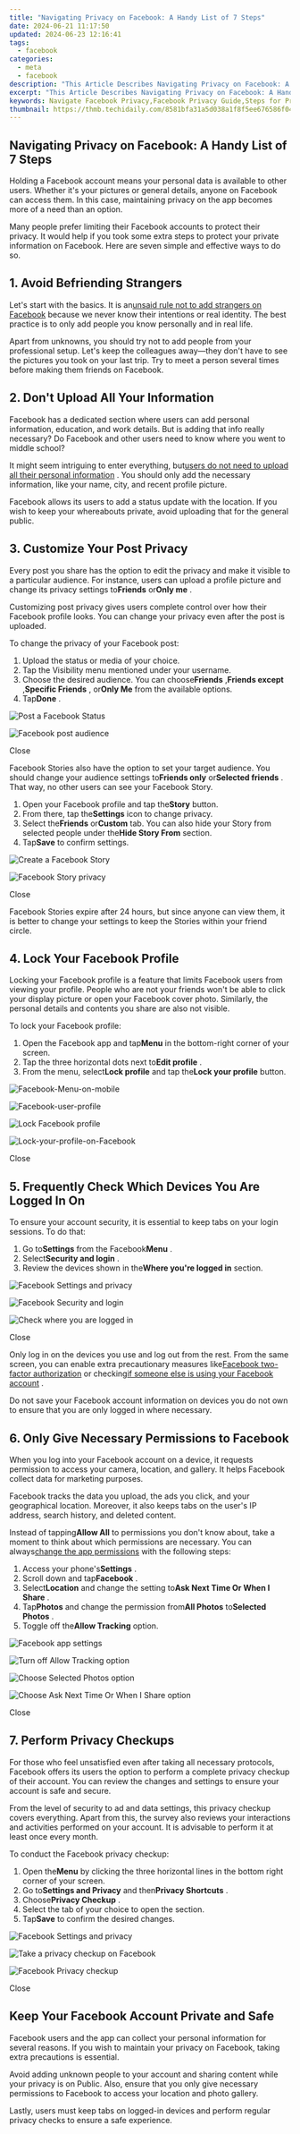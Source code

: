 ```yaml
---
title: "Navigating Privacy on Facebook: A Handy List of 7 Steps"
date: 2024-06-21 11:17:50
updated: 2024-06-23 12:16:41
tags:
  - facebook
categories:
  - meta
  - facebook
description: "This Article Describes Navigating Privacy on Facebook: A Handy List of 7 Steps"
excerpt: "This Article Describes Navigating Privacy on Facebook: A Handy List of 7 Steps"
keywords: Navigate Facebook Privacy,Facebook Privacy Guide,Steps for Privacy Protection,Enhance Facebook Privacy,Secure Your FB Data,Safe Privacy Tips on Facebook,Manage Facebook Settings Privately
thumbnail: https://thmb.techidaily.com/8581bfa31a5d038a1f8f5ee676586f0437981f1b9f6527b07717a27989fe2446.jpg
---
```


## Navigating Privacy on Facebook: A Handy List of 7 Steps

 Holding a Facebook account means your personal data is available to other users. Whether it's your pictures or general details, anyone on Facebook can access them. In this case, maintaining privacy on the app becomes more of a need than an option.

 Many people prefer limiting their Facebook accounts to protect their privacy. It would help if you took some extra steps to protect your private information on Facebook. Here are seven simple and effective ways to do so.

## 1\. Avoid Befriending Strangers

 Let's start with the basics. It is an[unsaid rule not to add strangers on Facebook](https://www.makeuseof.com/reasons-shouldnt-add-strangers-facebook/) because we never know their intentions or real identity. The best practice is to only add people you know personally and in real life.

 Apart from unknowns, you should try not to add people from your professional setup. Let's keep the colleagues away—they don't have to see the pictures you took on your last trip. Try to meet a person several times before making them friends on Facebook.

## 2\. Don't Upload All Your Information

 Facebook has a dedicated section where users can add personal information, education, and work details. But is adding that info really necessary? Do Facebook and other users need to know where you went to middle school?

 It might seem intriguing to enter everything, but[users do not need to upload all their personal information](https://www.makeuseof.com/tag/9-things-never-share-social-media/) . You should only add the necessary information, like your name, city, and recent profile picture.

 Facebook allows its users to add a status update with the location. If you wish to keep your whereabouts private, avoid uploading that for the general public.

## 3\. Customize Your Post Privacy

 Every post you share has the option to edit the privacy and make it visible to a particular audience. For instance, users can upload a profile picture and change its privacy settings to**Friends** or**Only me** .

 Customizing post privacy gives users complete control over how their Facebook profile looks. You can change your privacy even after the post is uploaded.

To change the privacy of your Facebook post:

1. Upload the status or media of your choice.
2. Tap the Visibility menu mentioned under your username.
3. Choose the desired audience. You can choose**Friends** ,**Friends except** ,**Specific Friends** , or**Only Me** from the available options.
4. Tap**Done** .

![Post a Facebook Status](https://static1.makeuseofimages.com/wordpress/wp-content/uploads/2022/11/Post-a-Facebook-Status.JPG)

![Facebook post audience](https://static1.makeuseofimages.com/wordpress/wp-content/uploads/2022/11/Facebook-post-audience.JPG)

Close

 Facebook Stories also have the option to set your target audience. You should change your audience settings to**Friends only** or**Selected friends** . That way, no other users can see your Facebook Story.

1. Open your Facebook profile and tap the**Story** button.
2. From there, tap the**Settings** icon to change privacy.
3. Select the**Friends** or**Custom** tab. You can also hide your Story from selected people under the**Hide Story From** section.
4. Tap**Save** to confirm settings.

![Create a Facebook Story](https://static1.makeuseofimages.com/wordpress/wp-content/uploads/2022/11/Create-a-Facebook-Story.JPG)

![Facebook Story privacy](https://static1.makeuseofimages.com/wordpress/wp-content/uploads/2022/11/Facebook-Story-privacy.JPG)

Close

 Facebook Stories expire after 24 hours, but since anyone can view them, it is better to change your settings to keep the Stories within your friend circle.

## 4\. Lock Your Facebook Profile

 Locking your Facebook profile is a feature that limits Facebook users from viewing your profile. People who are not your friends won't be able to click your display picture or open your Facebook cover photo. Similarly, the personal details and contents you share are also not visible.

To lock your Facebook profile:

1. Open the Facebook app and tap**Menu** in the bottom-right corner of your screen.
2. Tap the three horizontal dots next to**Edit profile** .
3. From the menu, select**Lock profile** and tap the**Lock your profile** button.

![Facebook-Menu-on-mobile](https://static1.makeuseofimages.com/wordpress/wp-content/uploads/2022/11/Facebook-Menu-on-mobile.JPG)

![Facebook-user-profile](https://static1.makeuseofimages.com/wordpress/wp-content/uploads/2022/11/Facebook-user-profile.JPG)

![Lock Facebook profile](https://static1.makeuseofimages.com/wordpress/wp-content/uploads/2022/11/Lock-Facebook-profile.JPG)

![Lock-your-profile-on-Facebook](https://static1.makeuseofimages.com/wordpress/wp-content/uploads/2022/11/Lock-your-profile-on-Facebook.JPG)

Close

## 5\. Frequently Check Which Devices You Are Logged In On

 To ensure your account security, it is essential to keep tabs on your login sessions. To do that:

1. Go to**Settings** from the Facebook**Menu** .
2. Select**Security and login** .
3. Review the devices shown in the**Where you're logged in** section.

![Facebook Settings and privacy](https://static1.makeuseofimages.com/wordpress/wp-content/uploads/2022/11/Facebook-Settings-and-privacy.JPG)

![Facebook Security and login](https://static1.makeuseofimages.com/wordpress/wp-content/uploads/2022/11/Facebook-Security-and-login.JPG)

![Check where you are logged in](https://static1.makeuseofimages.com/wordpress/wp-content/uploads/2022/11/Check-where-you-are-logged-in.JPG)

Close

 Only log in on the devices you use and log out from the rest. From the same screen, you can enable extra precautionary measures like[Facebook two-factor authorization](https://www.makeuseof.com/tag/how-to-use-facebook-login-approvals-code-generator-android/) or checking[if someone else is using your Facebook account](https://www.makeuseof.com/tag/check-accessing-facebook-account/) .

 Do not save your Facebook account information on devices you do not own to ensure that you are only logged in where necessary.

## 6\. Only Give Necessary Permissions to Facebook

 When you log into your Facebook account on a device, it requests permission to access your camera, location, and gallery. It helps Facebook collect data for marketing purposes.

 Facebook tracks the data you upload, the ads you click, and your geographical location. Moreover, it also keeps tabs on the user's IP address, search history, and deleted content.

 Instead of tapping**Allow All** to permissions you don't know about, take a moment to think about which permissions are necessary. You can always[change the app permissions](https://www.makeuseof.com/permission-manager-apps-android/) with the following steps:

1. Access your phone's**Settings** .
2. Scroll down and tap**Facebook** .
3. Select**Location** and change the setting to**Ask Next Time Or When I Share** .
4. Tap**Photos** and change the permission from**All Photos** to**Selected Photos** .
5. Toggle off the**Allow Tracking** option.

![Facebook app settings](https://static1.makeuseofimages.com/wordpress/wp-content/uploads/2022/11/Facebook-app-settings.JPG)

![Turn off Allow Tracking option](https://static1.makeuseofimages.com/wordpress/wp-content/uploads/2022/11/Turn-off-Allow-Tracking-option.JPG)

![Choose Selected Photos option](https://static1.makeuseofimages.com/wordpress/wp-content/uploads/2022/11/Choose-Selected-Photos-option.JPG)

![Choose Ask Next Time Or When I Share option](https://static1.makeuseofimages.com/wordpress/wp-content/uploads/2022/11/Choose-Ask-Next-Time-Or-When-I-Share-option.JPG)

Close

## 7\. Perform Privacy Checkups

 For those who feel unsatisfied even after taking all necessary protocols, Facebook offers its users the option to perform a complete privacy checkup of their account. You can review the changes and settings to ensure your account is safe and secure.

 From the level of security to ad and data settings, this privacy checkup covers everything. Apart from this, the survey also reviews your interactions and activities performed on your account. It is advisable to perform it at least once every month.

To conduct the Facebook privacy checkup:

1. Open the**Menu** by clicking the three horizontal lines in the bottom right corner of your screen.
2. Go to**Settings and Privacy** and then**Privacy Shortcuts** .
3. Choose**Privacy Checkup** .
4. Select the tab of your choice to open the section.
5. Tap**Save** to confirm the desired changes.

![Facebook Settings and privacy](https://static1.makeuseofimages.com/wordpress/wp-content/uploads/2022/11/Facebook-Settings-and-privacy-1.JPG)

![Take a privacy checkup on Facebook](https://static1.makeuseofimages.com/wordpress/wp-content/uploads/2022/11/Take-a-privacy-checkup-on-Facebook.JPG)

![Facebook Privacy checkup](https://static1.makeuseofimages.com/wordpress/wp-content/uploads/2022/11/Facebook-Privacy-checkup.JPG)

Close

## Keep Your Facebook Account Private and Safe

 Facebook users and the app can collect your personal information for several reasons. If you wish to maintain your privacy on Facebook, taking extra precautions is essential.

 Avoid adding unknown people to your account and sharing content while your privacy is on Public. Also, ensure that you only give necessary permissions to Facebook to access your location and photo gallery.

 Lastly, users must keep tabs on logged-in devices and perform regular privacy checks to ensure a safe experience.


<ins class="adsbygoogle"
     style="display:block"
     data-ad-format="autorelaxed"
     data-ad-client="ca-pub-7571918770474297"
     data-ad-slot="1223367746"></ins>



<ins class="adsbygoogle"
     style="display:block"
     data-ad-client="ca-pub-7571918770474297"
     data-ad-slot="8358498916"
     data-ad-format="auto"
     data-full-width-responsive="true"></ins>
